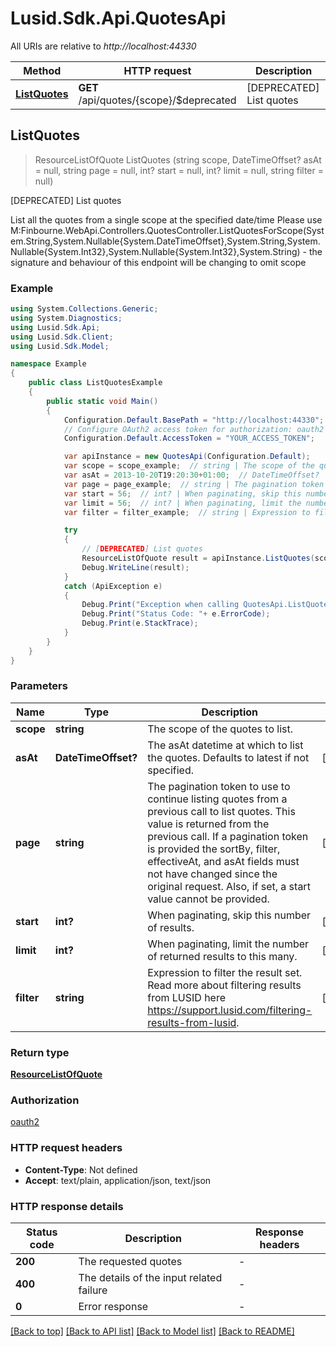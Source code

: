 # Lusid.Sdk.Api.QuotesApi

All URIs are relative to *http://localhost:44330*

Method | HTTP request | Description
------------- | ------------- | -------------
[**ListQuotes**](QuotesApi.md#listquotes) | **GET** /api/quotes/{scope}/$deprecated | [DEPRECATED] List quotes



## ListQuotes

> ResourceListOfQuote ListQuotes (string scope, DateTimeOffset? asAt = null, string page = null, int? start = null, int? limit = null, string filter = null)

[DEPRECATED] List quotes

List all the quotes from a single scope at the specified date/time  Please use M:Finbourne.WebApi.Controllers.QuotesController.ListQuotesForScope(System.String,System.Nullable{System.DateTimeOffset},System.String,System.Nullable{System.Int32},System.Nullable{System.Int32},System.String) - the signature and behaviour of this endpoint will be changing to omit scope

### Example

```csharp
using System.Collections.Generic;
using System.Diagnostics;
using Lusid.Sdk.Api;
using Lusid.Sdk.Client;
using Lusid.Sdk.Model;

namespace Example
{
    public class ListQuotesExample
    {
        public static void Main()
        {
            Configuration.Default.BasePath = "http://localhost:44330";
            // Configure OAuth2 access token for authorization: oauth2
            Configuration.Default.AccessToken = "YOUR_ACCESS_TOKEN";

            var apiInstance = new QuotesApi(Configuration.Default);
            var scope = scope_example;  // string | The scope of the quotes to list.
            var asAt = 2013-10-20T19:20:30+01:00;  // DateTimeOffset? | The asAt datetime at which to list the quotes. Defaults to latest if not specified. (optional) 
            var page = page_example;  // string | The pagination token to use to continue listing quotes from a previous call to list quotes.              This value is returned from the previous call. If a pagination token is provided the sortBy, filter, effectiveAt, and asAt fields              must not have changed since the original request. Also, if set, a start value cannot be provided. (optional) 
            var start = 56;  // int? | When paginating, skip this number of results. (optional) 
            var limit = 56;  // int? | When paginating, limit the number of returned results to this many. (optional) 
            var filter = filter_example;  // string | Expression to filter the result set.              Read more about filtering results from LUSID here https://support.lusid.com/filtering-results-from-lusid. (optional) 

            try
            {
                // [DEPRECATED] List quotes
                ResourceListOfQuote result = apiInstance.ListQuotes(scope, asAt, page, start, limit, filter);
                Debug.WriteLine(result);
            }
            catch (ApiException e)
            {
                Debug.Print("Exception when calling QuotesApi.ListQuotes: " + e.Message );
                Debug.Print("Status Code: "+ e.ErrorCode);
                Debug.Print(e.StackTrace);
            }
        }
    }
}
```

### Parameters


Name | Type | Description  | Notes
------------- | ------------- | ------------- | -------------
 **scope** | **string**| The scope of the quotes to list. | 
 **asAt** | **DateTimeOffset?**| The asAt datetime at which to list the quotes. Defaults to latest if not specified. | [optional] 
 **page** | **string**| The pagination token to use to continue listing quotes from a previous call to list quotes.              This value is returned from the previous call. If a pagination token is provided the sortBy, filter, effectiveAt, and asAt fields              must not have changed since the original request. Also, if set, a start value cannot be provided. | [optional] 
 **start** | **int?**| When paginating, skip this number of results. | [optional] 
 **limit** | **int?**| When paginating, limit the number of returned results to this many. | [optional] 
 **filter** | **string**| Expression to filter the result set.              Read more about filtering results from LUSID here https://support.lusid.com/filtering-results-from-lusid. | [optional] 

### Return type

[**ResourceListOfQuote**](ResourceListOfQuote.md)

### Authorization

[oauth2](../README.md#oauth2)

### HTTP request headers

- **Content-Type**: Not defined
- **Accept**: text/plain, application/json, text/json

### HTTP response details
| Status code | Description | Response headers |
|-------------|-------------|------------------|
| **200** | The requested quotes |  -  |
| **400** | The details of the input related failure |  -  |
| **0** | Error response |  -  |

[[Back to top]](#)
[[Back to API list]](../README.md#documentation-for-api-endpoints)
[[Back to Model list]](../README.md#documentation-for-models)
[[Back to README]](../README.md)

